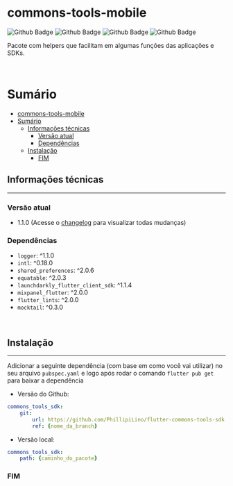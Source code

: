 # commons-tools-mobile

![Github Badge](https://img.shields.io/badge/Version-1.1.0-<>)
![Github Badge](https://img.shields.io/badge/-Flutter-3dbbe3?&logo=Flutter)
![Github Badge](https://img.shields.io/badge/-Dart-268bab?&logo=Dart)
![Github Badge](https://img.shields.io/badge/-NullSafety-268bab)

Pacote com helpers que facilitam em algumas funções das aplicações e SDKs.

<br/>

# Sumário

- [commons-tools-mobile](#commons-tools-mobile)
- [Sumário](#sumário)
  - [Informações técnicas](#informações-técnicas)
    - [Versão atual](#versão-atual)
    - [Dependências](#dependências)
  - [Instalação](#instalação)
    - [FIM](#fim)
        
## Informações técnicas
---

### Versão atual

* 1.1.0 (Acesse o [changelog](CHANGELOG.md) para visualizar todas mudanças)

### Dependências

- `logger`: ^1.1.0
- `intl`: ^0.18.0
- `shared_preferences`: ^2.0.6
- `equatable`: ^2.0.3
- `launchdarkly_flutter_client_sdk`: ^1.1.4
- `mixpanel_flutter`: ^2.0.0
- `flutter_lints`: ^2.0.0
- `mocktail`: ^0.3.0

<br/>

## Instalação
---

Adicionar a seguinte dependência (com base em como você vai utilizar) no seu arquivo `pubspec.yaml` e logo após rodar o comando `flutter pub get` para baixar a dependência

- Versão do Github:
```yaml
commons_tools_sdk:
    git:
        url: https://github.com/PhillipiLino/flutter-commons-tools-sdk
        ref: {nome_da_branch}
```

- Versão local:
```yaml
commons_tools_sdk:
    path: {caminho_do_pacote}
```

### FIM